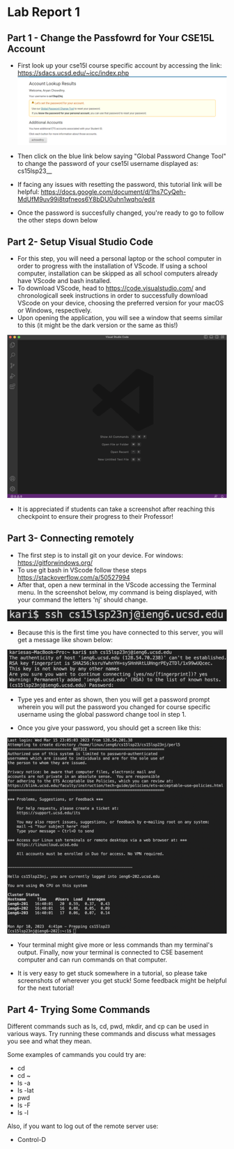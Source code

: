 # **Lab Report 1**
## Part 1 - Change the Passfowrd for Your CSE15L Account
* First look up your cse15l course specific account by accessing the link: https://sdacs.ucsd.edu/~icc/index.php
![image](/cse15lblog1.png)
* Then click on the blue link below saying "Global Password Change Tool" to change the password of your cse15l username displayed as: cs15lsp23__

* If facing any issues with resetting the password, this tutorial link will be helpful: https://docs.google.com/document/d/1hs7CyQeh-MdUfM9uv99i8tqfneos6Y8bDU0uhn1wqho/edit
* Once the password is succesfully changed, you're ready to go to follow the other steps down below

## Part 2- Setup Visual Studio Code
* For this step, you will need a personal laptop or the school computer in order to progress with the installation of VScode. If using a school computer, installation can be skipped as all school computers already have VScode and bash installed. 
* To download VScode, head to https://code.visualstudio.com/ and chronologicall seek instructions in order to successfully download VScode on your device, choosing the preferred version for your macOS or Windows, respectively.
* Upon opening the application, you will see a window that seems similar to this (it might be the dark version or the same as this!)

![image](/cse121.png)

* It is appreciated if students can take a screenshot after reaching this checkpoint to ensure their progress to their Professor!

## Part 3- Connecting remotely
* The first step is to install git on your device. For windows: https://gitforwindows.org/
* To use git bash in VScode follow these steps https://stackoverflow.com/a/50527994
* After that, open a new terminal in the VScode accessing the Terminal menu. In the screenshot below, my command is being displayed, with your command the letters 'nj' should change.

![image](/cse15l.png)

* Because this is the first time you have connected to this server, you will get a message like shown below:

![image](/cse15l2.png)

* Type yes and enter as shown, then you will get a password prompt wherein you will put the password you changed for course specific username using the global password change tool in step 1. 

* Once you give your password, you should get a screen like this:

![image](/cse15l3.png)

* Your terminal might give more or less commands than my terminal's output. Finally, now your terminal is connected to CSE basement computer and can run commands on that computer. 

* It is very easy to get stuck somewhere in a tutorial, so please take screenshots of wherever you get stuck! Some feedback might be helpful for the next tutorial!

## Part 4- Trying Some Commands
Different commands such as ls, cd, pwd, mkdir, and cp can be used in various ways. Try running these commands and discuss what messages you see and what they mean.

Some examples of cammands you could try are:
* cd
* cd ~
* ls -a
* ls -lat
* pwd
* ls -F
* ls -l

Also, if you want to log out of the remote server use:
* Control-D
